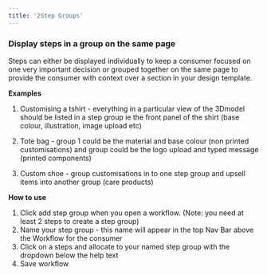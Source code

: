 ```yaml
---
title: '2Step Groups'
---
```


### Display steps in a group on the same page
Steps can either be displayed individually to keep a consumer focused on one very important decision or grouped together on the same page to provide the consumer with context over a section in your design template.  

**Examples**
1. Customising a tshirt - everything in a particular view of the 3Dmodel should be listed in a step group ie the front panel of the shirt (base colour, illustration, image upload etc)  

2. Tote bag - group 1 could be the material and base colour (non printed customisations) and group could be the logo upload and typed message (printed components)  

3. Custom shoe - group customisations in to one step group and upsell items into another group (care products)  


**How to use**
1. Click add step group when you open a workflow. (Note: you need at least 2 steps to create a step group) 
2. Name your step group - this name will appear in the top Nav Bar above the Workflow for the consumer
3. Click on a steps and allocate to your named step group with the dropdown below the help text 
4. Save workflow
